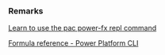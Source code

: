 ### Remarks

<!-- Add some comments specifically about the repl command and include links to the section of the tutorial and the formula reference -->

[Learn to use the pac power-fx repl command](../../use-pac-power-fx.md#use-pac-power-fx-repl)

[Formula reference - Power Platform CLI](../../../../power-fx/formula-reference-pac-cli.md)